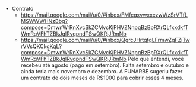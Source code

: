 - Contrato
    - https://mail.google.com/mail/u/0/#inbox/FMfcgxvwxxczwWzSrVTfLMSWWWHNzBbg?compose=DmwnWrRnXvcSkZCMvcKjPHVZNnpqBzBpRXrQLfxxdkfTWmRqVFhTZBkJglRvqpndTSwQKRjJRmNb
    - https://mail.google.com/mail/u/0/#inbox/QgrcJHrtqfgLFrmwZgFZjTwrVVsQKCkgKqL?compose=DmwnWrRnXvcSkZCMvcKjPHVZNnpqBzBpRXrQLfxxdkfTWmRqVFhTZBkJglRvqpndTSwQKRjJRmNb
        Pelo que entendi, você recebeu até agosto (pago em setembro).
        Falta setembro e outubro e ainda teria mais novembro e dezembro.
        A FUNARBE sugeriu fazer um contrato de dois meses de R$1000 para cobrir esses 4 meses.
